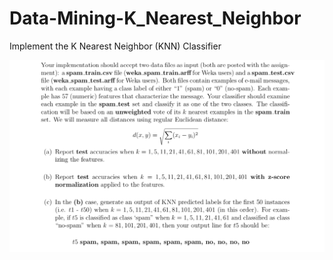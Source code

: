 # Data-Mining-K_Nearest_Neighbor

Implement the K Nearest Neighbor (KNN) Classifier

![](images/Question1.png)
